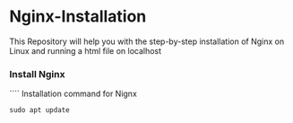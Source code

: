 # Nginx-Installation
This Repository will help you with the step-by-step installation of Nginx on Linux and running a html file on localhost

<h3>Install Nginx</h3>
````
Installation command for Nignx

````
sudo apt update
